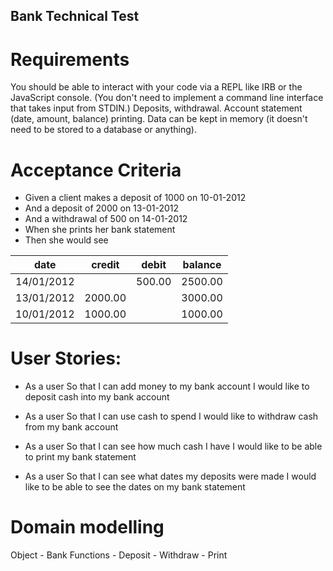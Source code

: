 ## Bank Technical Test

# Requirements #
You should be able to interact with your code via a REPL like IRB or the JavaScript console. (You don't need to implement a command line interface that takes input from STDIN.)
Deposits, withdrawal.
Account statement (date, amount, balance) printing.
Data can be kept in memory (it doesn't need to be stored to a database or anything).

# Acceptance Criteria #
- Given a client makes a deposit of 1000 on 10-01-2012
- And a deposit of 2000 on 13-01-2012
- And a withdrawal of 500 on 14-01-2012
- When she prints her bank statement
- Then she would see

date       |  credit |  debit | balance
|   ---    |    ---  |  ---   |   ---   |
14/01/2012 |         | 500.00 | 2500.00
13/01/2012 | 2000.00 |        | 3000.00
10/01/2012 | 1000.00 |        | 1000.00



# User Stories: #

- As a user
So that I can add money to my bank account
I would like to deposit cash into my bank account

- As a user
So that I can use cash to spend
I would like to withdraw cash from my bank account

- As a user
So that I can see how much cash I have
I would like to be able to print my bank statement

- As a user
So that I can see what dates my deposits were made
I would like to be able to see the dates on my bank statement

# Domain modelling #

Object - Bank 
Functions - Deposit
         - Withdraw 
         - Print 